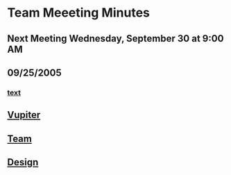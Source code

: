 # Team Meeeting Minutes

## Next Meeting Wednesday, September 30 at 9:00 AM

## 09/25/2005
### [text](https://ams0187.github.io/Vupiter/9_25_2020.txt)

## [Vupiter](https://ams0187.github.io/Vupiter/)

## [Team](https://ams0187.github.io/Vupiter/members)

## [Design](https://ams0187.github.io/Vupiter/design)

